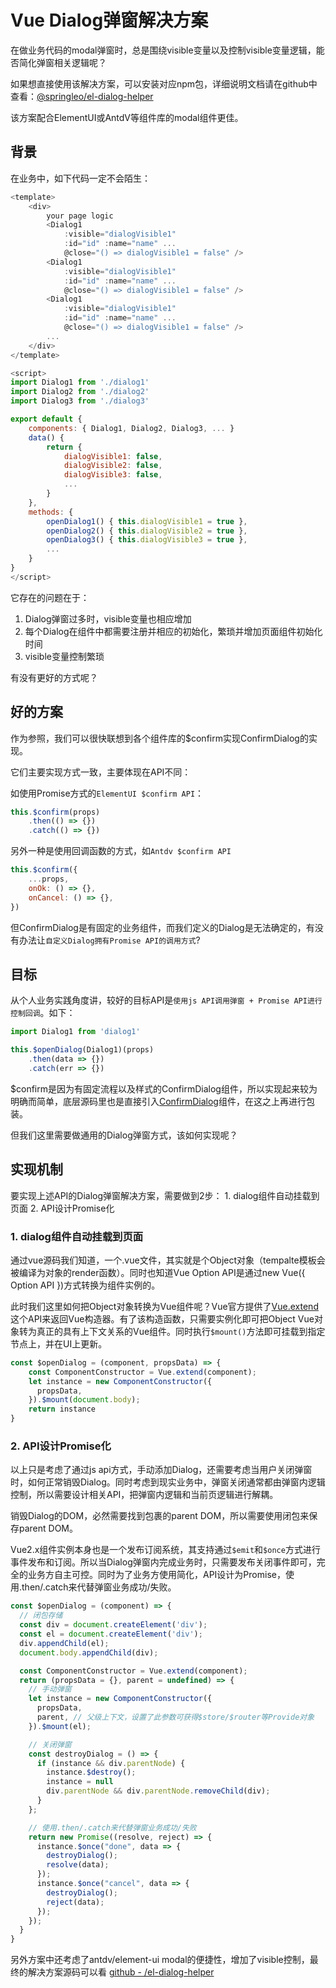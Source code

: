# Vue Dialog弹窗解决方案

在做业务代码的modal弹窗时，总是围绕visible变量以及控制visible变量逻辑，能否简化弹窗相关逻辑呢？

如果想直接使用该解决方案，可以安装对应npm包，详细说明文档请在github中查看：[@springleo/el-dialog-helper](https://github.com/lq782655835/el-dialog-helper)

该方案配合ElementUI或AntdV等组件库的modal组件更佳。

## 背景

在业务中，如下代码一定不会陌生：

``` js
<template>
    <div>
        your page logic
        <Dialog1
            :visible="dialogVisible1"
            :id="id" :name="name" ...
            @close="() => dialogVisible1 = false" />
        <Dialog1
            :visible="dialogVisible1"
            :id="id" :name="name" ...
            @close="() => dialogVisible1 = false" />
        <Dialog1
            :visible="dialogVisible1"
            :id="id" :name="name" ...
            @close="() => dialogVisible1 = false" />
        ...
    </div>
</template>

<script>
import Dialog1 from './dialog1'
import Dialog2 from './dialog2'
import Dialog3 from './dialog3'

export default {
    components: { Dialog1, Dialog2, Dialog3, ... }
    data() {
        return {
            dialogVisible1: false,
            dialogVisible2: false,
            dialogVisible3: false,
            ...
        }
    },
    methods: {
        openDialog1() { this.dialogVisible1 = true },
        openDialog2() { this.dialogVisible2 = true },
        openDialog3() { this.dialogVisible3 = true },
        ...
    }
}
</script>
```

它存在的问题在于：

1. Dialog弹窗过多时，visible变量也相应增加
1. 每个Dialog在组件中都需要注册并相应的初始化，繁琐并增加页面组件初始化时间
1. visible变量控制繁琐

有没有更好的方式呢？

## 好的方案

作为参照，我们可以很快联想到各个组件库的$confirm实现ConfirmDialog的实现。

它们主要实现方式一致，主要体现在API不同：

如使用Promise方式的`ElementUI $confirm API`：

``` js
this.$confirm(props)
    .then(() => {})
    .catch(() => {})
```

另外一种是使用回调函数的方式，如`Antdv $confirm API`

``` js
this.$confirm({
    ...props,
    onOk: () => {},
    onCancel: () => {},
})
```

但ConfirmDialog是有固定的业务组件，而我们定义的Dialog是无法确定的，有没有办法让`自定义Dialog拥有Promise API的调用方式`?

## 目标

从个人业务实践角度讲，较好的目标API是`使用js API调用弹窗 + Promise API进行控制回调`。如下：

``` js
import Dialog1 from 'dialog1'

this.$openDialog(Dialog1)(props)
    .then(data => {})
    .catch(err => {})
```

$confirm是因为有固定流程以及样式的ConfirmDialog组件，所以实现起来较为明确而简单，底层源码里也是直接引入[ConfirmDialog](https://github.com/vueComponent/ant-design-vue/blob/master/components/modal/confirm.js)组件，在这之上再进行包装。

但我们这里需要做通用的Dialog弹窗方式，该如何实现呢？

## 实现机制

要实现上述API的Dialog弹窗解决方案，需要做到2步： 1. dialog组件自动挂载到页面 2. API设计Promise化

### 1. dialog组件自动挂载到页面

通过vue源码我们知道，一个.vue文件，其实就是个Object对象（tempalte模板会被编译为对象的render函数）。同时也知道Vue Option API是通过new Vue({ Option API })方式转换为组件实例的。

此时我们这里如何把Object对象转换为Vue组件呢？Vue官方提供了[Vue.extend](https://cn.vuejs.org/v2/api/#Vue-extend)这个API来返回Vue构造器。有了该构造函数，只需要实例化即可把Object Vue对象转为真正的具有上下文关系的Vue组件。同时执行`$mount()`方法即可挂载到指定节点上，并在UI上更新。

``` js
const $openDialog = (component, propsData) => {
    const ComponentConstructor = Vue.extend(component);
    let instance = new ComponentConstructor({
      propsData,
    }).$mount(document.body);
    return instance
}
```

### 2. API设计Promise化

以上只是考虑了通过js api方式，手动添加Dialog，还需要考虑当用户关闭弹窗时，如何正常销毁Dialog。同时考虑到现实业务中，弹窗关闭通常都由弹窗内逻辑控制，所以需要设计相关API，把弹窗内逻辑和当前页逻辑进行解耦。

销毁Dialog的DOM，必然需要找到包裹的parent DOM，所以需要使用闭包来保存parent DOM。

Vue2.x组件实例本身也是一个发布订阅系统，其支持通过`$emit`和`$once`方式进行事件发布和订阅。所以当Dialog弹窗内完成业务时，只需要发布关闭事件即可，完全的业务方自主可控。同时为了业务方使用简化，API设计为Promise，使用.then/.catch来代替弹窗业务成功/失败。

``` js
const $openDialog = (component) => {
  // 闭包存储
  const div = document.createElement('div');
  const el = document.createElement('div');
  div.appendChild(el);
  document.body.appendChild(div);

  const ComponentConstructor = Vue.extend(component);
  return (propsData = {}, parent = undefined) => {
    // 手动弹窗
    let instance = new ComponentConstructor({
      propsData,
      parent, // 父级上下文，设置了此参数可获得$store/$router等Provide对象
    }).$mount(el);

    // 关闭弹窗
    const destroyDialog = () => {
      if (instance && div.parentNode) {
        instance.$destroy();
        instance = null
        div.parentNode && div.parentNode.removeChild(div);
      }
    };

    // 使用.then/.catch来代替弹窗业务成功/失败
    return new Promise((resolve, reject) => {
      instance.$once("done", data => {
        destroyDialog();
        resolve(data);
      });
      instance.$once("cancel", data => {
        destroyDialog();
        reject(data);
      });
    });
  }
}
```

另外方案中还考虑了antdv/element-ui modal的便捷性，增加了visible控制，最终的解决方案源码可以看 [github - /el-dialog-helper](https://github.com/lq782655835/el-dialog-helper)

